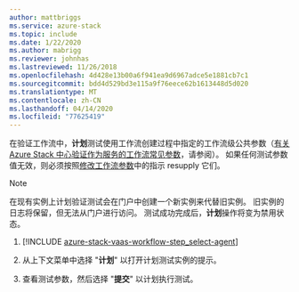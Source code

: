 ```yaml
---
author: mattbriggs
ms.service: azure-stack
ms.topic: include
ms.date: 1/22/2020
ms.author: mabrigg
ms.reviewer: johnhas
ms.lastreviewed: 11/26/2018
ms.openlocfilehash: 4d428e13b00a6f941ea9d6967adce5e1881cb7c1
ms.sourcegitcommit: bdd4d529bd3e115a9f76eece62b1613448d5d020
ms.translationtype: MT
ms.contentlocale: zh-CN
ms.lasthandoff: 04/14/2020
ms.locfileid: "77625419"
---
```

在验证工作流中，**计划**测试使用工作流创建过程中指定的工作流级公共参数（[有关 Azure Stack 中心验证作为服务的工作流常见参数](../azure-stack-vaas-parameters.md)，请参阅）。 如果任何测试参数值无效，则必须按照[修改工作流参数](../azure-stack-vaas-monitor-test.md#change-workflow-parameters)中的指示 resupply 它们。

> [!NOTE]
> 在现有实例上计划验证测试会在门户中创建一个新实例来代替旧实例。 旧实例的日志将保留，但无法从门户进行访问。 测试成功完成后，**计划**操作将变为禁用状态。

1. [!INCLUDE [azure-stack-vaas-workflow-step_select-agent](azure-stack-vaas-workflow-step_select-agent.md)]

1. 从上下文菜单中选择 "**计划**" 以打开计划测试实例的提示。

1. 查看测试参数，然后选择 "**提交**" 以计划执行测试。